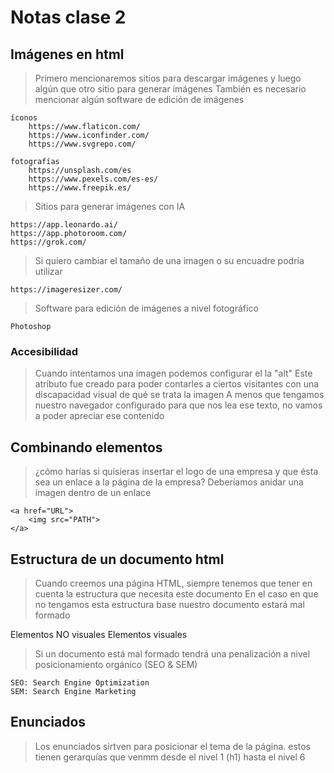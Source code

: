 # Notas clase 2

## Imágenes en html
> Primero mencionaremos sitios para descargar imágenes y luego algún que otro sitio para generar imágenes
> También es necesario mencionar algún software de edición de imágenes

    íconos   
        https://www.flaticon.com/  
        https://www.iconfinder.com/  
        https://www.svgrepo.com/  

    fotografías  
        https://unsplash.com/es
        https://www.pexels.com/es-es/
        https://www.freepik.es/


> Sitios para generar imágenes con IA

    https://app.leonardo.ai/
    https://app.photoroom.com/
    https://grok.com/


> Si quiero cambiar el tamaño de una imagen o su encuadre podría utilizar

    https://imageresizer.com/


> Software para edición de imágenes a nivel fotográfico

    Photoshop


### Accesibilidad

> Cuando intentamos una imagen podemos configurar el la "alt"
> Este atributo fue creado para poder contarles a ciertos visitantes con una discapacidad visual de qué se trata la imagen
> A menos que tengamos nuestro navegador configurado para que nos lea ese texto, no vamos a poder apreciar ese contenido

## Combinando elementos

> ¿cómo harías si quisieras insertar el logo de una empresa y que ésta sea un enlace a la página de la empresa?
> Deberíamos anidar una imagen dentro de un enlace

    <a href="URL">  
        <img src="PATH">  
    </a>  


## Estructura de un documento html

> Cuando creemos una página HTML, siempre tenemos que tener en cuenta la estructura que necesita este documento
> En el caso en que no tengamos esta estructura base nuestro documento estará mal formado


<!DOCTYPE html>
<html lang="en">
    <head>
        Elementos NO visuales
    </head>
    <body>
        Elementos visuales        
    </body>
</html>

> Si un documento está mal formado tendrá una penalización a nivel posicionamiento orgánico (SEO & SEM)  

    SEO: Search Engine Optimization  
    SEM: Search Engine Marketing  

## Enunciados

> Los enunciados sirtven para posicionar el tema de la página. 
> estos tienen gerarquías que venmm desde el nivel 1 (h1) hasta el nivel 6

